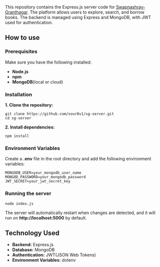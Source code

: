 This repository contains the Express.js server code for [Swapnashray-Granthagar](https://github.com/sour0v1/sg-client). The platform allows users to explore, search, and borrow books. The backend is managed using Express and MongoDB, with JWT used for authentication.

## How to use
  ### Prerequisites
  Make sure you have the following installed: 
   - **Node.js**
   - **npm**
   - **MongoDB**(local or cloud)
  ### Installation
  **1. Clone the repository:**
  ```
 git clone https://github.com/sour0v1/sg-server.git
 cd sg-server
  ```
 **2. Install dependencies:**
 ```
npm install
 ```
### Environment Variables
Create a **.env** file in the root directory and add the following environment variables:
```
MONGODB_USER=your_mongodb_user_name
MONGOD_PASSWORD=your_mongodb_password
JWT_SECRET=your_jwt_secret_key
```
### Running the server
```
node index.js
```
The server will automatically restart when changes are detected, and it will run on **http://localhost:5000** by default.

## Technology Used
- **Backend:** Express.js
- **Database:** MongoDB
- **Authentication:** JWT(JSON Web Tokens)
- **Environment Variables:** dotenv

  
